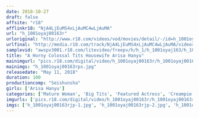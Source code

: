 ```yaml
---
date: 2018-10-27
draft: false
affsite: "r18"
afflinkr18: "NjA4LjEuMS4xLjAuMC4wLjAuMA"
url: "h_1001oyaj00163r"
urloriginal: "http://www.r18.com/videos/vod/movies/detail/-/id=h_1001oyaj00163r"
urlfinal: "http://media.r18.com/track/NjA4LjEuMS4xLjAuMC4wLjAuMA/videos/vod/movies/detail/-/id=h_1001oyaj00163r"
samplevid: "awspv3001.r18.com/litevideo/freepv/h/h_1/h_1001oyaj163/h_1001oyaj163_dmb_s.mp4"
title: "A Horny Colossal Tits Housewife Arisa Hanyu"
mainimgurl: "pics.r18.com/digital/video/h_1001oyaj00163r/h_1001oyaj00163rps.jpg"
mainimgs: "h_1001oyaj00163rps.jpg"
releasedate: "May 11, 2018"
duration: 100
productioncomp: "Seishunsha"
girls: ['Arisa Hanyu']
categories: ['Mature Woman', 'Big Tits', 'Featured Actress', 'Creampie', 'Masturbation', 'Titty Fuck']
imgurls: ['pics.r18.com/digital/video/h_1001oyaj00163r/h_1001oyaj00163rjp-1.jpg', 'pics.r18.com/digital/video/h_1001oyaj00163r/h_1001oyaj00163rjp-2.jpg', 'pics.r18.com/digital/video/h_1001oyaj00163r/h_1001oyaj00163rjp-3.jpg', 'pics.r18.com/digital/video/h_1001oyaj00163r/h_1001oyaj00163rjp-4.jpg', 'pics.r18.com/digital/video/h_1001oyaj00163r/h_1001oyaj00163rjp-5.jpg', 'pics.r18.com/digital/video/h_1001oyaj00163r/h_1001oyaj00163rjp-6.jpg', 'pics.r18.com/digital/video/h_1001oyaj00163r/h_1001oyaj00163rjp-7.jpg', 'pics.r18.com/digital/video/h_1001oyaj00163r/h_1001oyaj00163rjp-8.jpg', 'pics.r18.com/digital/video/h_1001oyaj00163r/h_1001oyaj00163rjp-9.jpg', 'pics.r18.com/digital/video/h_1001oyaj00163r/h_1001oyaj00163rjp-10.jpg', 'pics.r18.com/digital/video/h_1001oyaj00163r/h_1001oyaj00163rjp-11.jpg', 'pics.r18.com/digital/video/h_1001oyaj00163r/h_1001oyaj00163rjp-12.jpg', 'pics.r18.com/digital/video/h_1001oyaj00163r/h_1001oyaj00163rjp-13.jpg', 'pics.r18.com/digital/video/h_1001oyaj00163r/h_1001oyaj00163rjp-14.jpg', 'pics.r18.com/digital/video/h_1001oyaj00163r/h_1001oyaj00163rjp-15.jpg', 'pics.r18.com/digital/video/h_1001oyaj00163r/h_1001oyaj00163rjp-16.jpg', 'pics.r18.com/digital/video/h_1001oyaj00163r/h_1001oyaj00163rjp-17.jpg', 'pics.r18.com/digital/video/h_1001oyaj00163r/h_1001oyaj00163rjp-18.jpg', 'pics.r18.com/digital/video/h_1001oyaj00163r/h_1001oyaj00163rjp-19.jpg', 'pics.r18.com/digital/video/h_1001oyaj00163r/h_1001oyaj00163rjp-20.jpg']
imgs: ['h_1001oyaj00163rjp-1.jpg', 'h_1001oyaj00163rjp-2.jpg', 'h_1001oyaj00163rjp-3.jpg', 'h_1001oyaj00163rjp-4.jpg', 'h_1001oyaj00163rjp-5.jpg', 'h_1001oyaj00163rjp-6.jpg', 'h_1001oyaj00163rjp-7.jpg', 'h_1001oyaj00163rjp-8.jpg', 'h_1001oyaj00163rjp-9.jpg', 'h_1001oyaj00163rjp-10.jpg', 'h_1001oyaj00163rjp-11.jpg', 'h_1001oyaj00163rjp-12.jpg', 'h_1001oyaj00163rjp-13.jpg', 'h_1001oyaj00163rjp-14.jpg', 'h_1001oyaj00163rjp-15.jpg', 'h_1001oyaj00163rjp-16.jpg', 'h_1001oyaj00163rjp-17.jpg', 'h_1001oyaj00163rjp-18.jpg', 'h_1001oyaj00163rjp-19.jpg', 'h_1001oyaj00163rjp-20.jpg']
---
```

